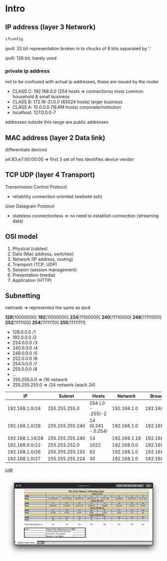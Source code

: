 # Intro

## IP address (layer 3 Network)

```bash
ifconfig
```

ipv4: 32 bit representation broken in to chucks of 8 bits separated by '.'

ipv6: 128 bit, barely used

### private ip address

not to be confused with actual ip addresses, these are issued by the router

* CLASS C: 192.168.0.0 (254 hosts => connections) most common household & small business
* CLASS B: 172.16-31.0.0 (65024 hosts) larger business
* CLASS A: 10.0.0.0 (16.6M hosts) corporate/institution
* localhost: 127.0.0.0-7

addresses outside this range are public addresses

## MAC address (layer 2 Data link)

differentiate devices

a4:83:e7:00:00:00 => first 3 set of hex identifies device vendor

## TCP UDP (layer 4 Transport)

Transmission Control Protocol

* reliability connection oriented (website ssh)

User Datagram Protocol

* stateless connectionless => no need to establish connection (streaming data)

## OSI model

1. Physical (cables)
1. Data (Mac address, switches)
1. Network (IP address, routing)
1. Transport (TCP, UDP)
1. Session (session management)
1. Presentation (media)
1. Application (HTTP)

## Subnetting

netmask => represented the same as ipv4

**128**[10000000] **192**[11000000] **224**[11100000] **240**[11110000] **248**[11111000] **252**[1111100] **254**[11111110] **255**[11111111]

* 128.0.0.0 /1
* 192.0.0.0 /2
* 224.0.0.0 /3
* 240.0.0.0 /4
* 248.0.0.0 /5
* 252.0.0.0 /6
* 254.0.0.0 /7
* 255.0.0.0 /8
* ...
* 255.255.0.0 => /16 network
* 255.255.255.0 => /24 network (wack 24)

| IP | Subnet| Hosts | Network | Broadcast |
| --- | --- | --- | --- | --- |
| 192.168.1.0/24 | 255.255.255.0 | 254 (.0 - .255)-2 | 192.168.1.0 | 192.168.1.255 |
| 192.168.1.0/28 | 255.255.255.240 | 14 (0.241 -.0.254) |192.168.1.0 | 192.168.1.15 |
| 192.168.1.16/28 | 255.255.255.240 | 14 | 192.168.1.16 | 192.168.1.31 |
| 192.168.0.0/22 | 255.255.252.0 | 1022 | 192.168.0.0 | 192.168.3.255 |
| 192.168.1.0/26 | 255.255.255.192 | 62 | 192.168.1.0 | 192.168.1.63 |
| 192.168.1.0/27 | 255.255.255.224 | 30 | 192.168.1.0 | 192.168.1.31 |

[cidr](https://www.ipaddressguide.com/cidr)

![chart](https://raw.githubusercontent.com/dl90/challenges/master/ethical-hacking/images/1_intro.png)

